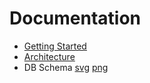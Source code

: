 # Documentation

- [Getting Started](./getting_started.md)
- [Architecture](./architecture.md)
- DB Schema [svg](schema.svg) [png](schema.png)
